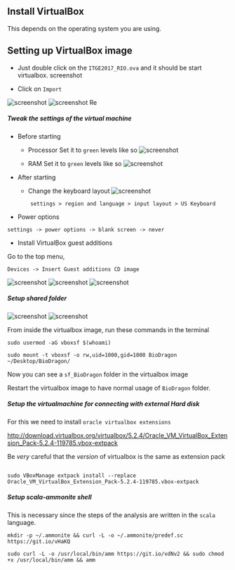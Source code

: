 ## Install VirtualBox 
This depends on the operating system you are using.

## Setting up VirtualBox image 

- Just double click on the `ITGE2017_RIO.ova` and it should be start virtualbox.
screenshot


- Click on `Import`

![screenshot](./001.png)
  ![screenshot](./002.png)
Re
##### Tweak the settings of the virtual machine

- Before starting
    - Processor
    Set it to `green` levels like so
    ![screenshot](./003.png)

    - RAM
    Set it to `green` levels like so
  ![screenshot](./004.png)
- After starting
    -  Change the keyboard layout
     ![screenshot](./008.png)
    ```
        settings > region and language > input layout > US Keyboard
    ```

- Power options 

```
settings -> power options -> blank screen -> never 
```

- Install VirtualBox guest additions
 
Go to the top menu, 
```
Devices -> Insert Guest additions CD image 
```
 
 ![screenshot](./009.png)
  ![screenshot](./010.png)
   ![screenshot](./011.png)
   
##### Setup shared folder


  ![screenshot](./005.png)
  ![screenshot](./006.png)
 

From inside the virtualbox image, run these commands in the terminal
```
sudo usermod -aG vboxsf $(whoami)

sudo mount -t vboxsf -o rw,uid=1000,gid=1000 BioDragon ~/Desktop/BioDragon/

```

Now you can see a `sf_BioDragon` folder in the virtualbox image

Restart the virtualbox image to have normal usage of `BioDragon` folder.

##### Setup the virtualmachine for connecting with external Hard disk
For this we need to install `oracle virtualbox extensions` 

http://download.virtualbox.org/virtualbox/5.2.4/Oracle_VM_VirtualBox_Extension_Pack-5.2.4-119785.vbox-extpack 

Be *very* careful that the *version* of virtualbox is the same as extension pack 

```

sudo VBoxManage extpack install --replace Oracle_VM_VirtualBox_Extension_Pack-5.2.4-119785.vbox-extpack 

```


##### Setup scala-ammonite shell

This is necessary since the steps of the analysis are written in the `scala` language.
```
mkdir -p ~/.ammonite && curl -L -o ~/.ammonite/predef.sc https://git.io/vHaKQ

sudo curl -L -o /usr/local/bin/amm https://git.io/vdNv2 && sudo chmod +x /usr/local/bin/amm && amm

```
